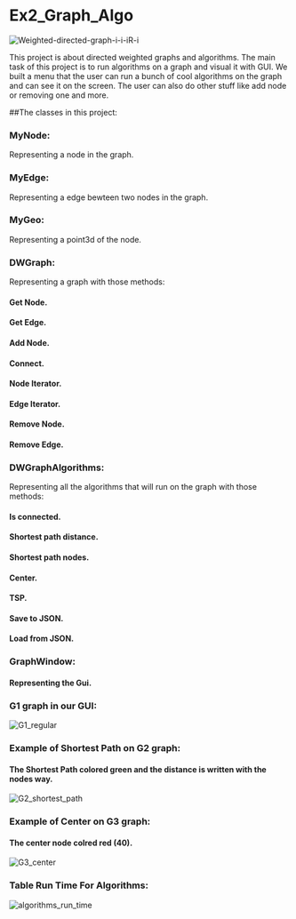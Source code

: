 # Ex2_Graph_Algo
![Weighted-directed-graph-i-i-iR-i](https://user-images.githubusercontent.com/84914845/145703597-5c8905ff-a6cb-422b-b1e6-bdb10a2ac2ca.png)

This project is about directed weighted graphs and algorithms.
The main task of this project is to run algorithms on a graph and visual it with GUI.
We built a menu that the user can run a bunch of cool algorithms on the graph and can see it on the screen.
The user can also do other stuff like add node or removing one and more.

##The classes in this project:
### MyNode:
Representing a node in the graph.
### MyEdge:
Representing a edge bewteen two nodes in the graph.
### MyGeo:
Representing a point3d of the node.
### DWGraph:
Representing a graph with those methods:
#### Get Node.
#### Get Edge.
#### Add Node.
#### Connect.
#### Node Iterator.
#### Edge Iterator.
#### Remove Node.
#### Remove Edge.
### DWGraphAlgorithms:
Representing all the algorithms that will run on the graph with those methods:
#### Is connected.
#### Shortest path distance.
#### Shortest path nodes.
#### Center.
#### TSP.
#### Save to JSON.
#### Load from JSON.
### GraphWindow:
#### Representing the Gui.
### G1 graph in our GUI:
![G1_regular](https://user-images.githubusercontent.com/84914845/145716216-b1a5f08a-d0ea-4abb-bfc9-b52d25b2afbc.jpg)
### Example of Shortest Path on G2 graph:
#### The Shortest Path colored green and the distance is written with the nodes way.
![G2_shortest_path](https://user-images.githubusercontent.com/84914845/145716249-97e5b30a-7525-4066-8cb7-1613c0acc96c.jpg)
### Example of Center on G3 graph:
#### The center node colred red (40).
![G3_center](https://user-images.githubusercontent.com/84914845/145716265-80942b21-cf4d-4a66-a9f8-a698281aa321.jpg)
### Table Run Time For Algorithms:
![algorithms_run_time](https://user-images.githubusercontent.com/84914845/145717845-48549a5f-5ee1-4324-85f4-dade33766c96.png)





